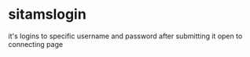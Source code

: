 # sitamslogin
it's logins to specific username and password after submitting it open to connecting page 
